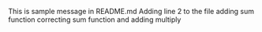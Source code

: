 This is sample message in README.md
Adding line 2 to the file
adding sum function
correcting sum function and adding multiply
